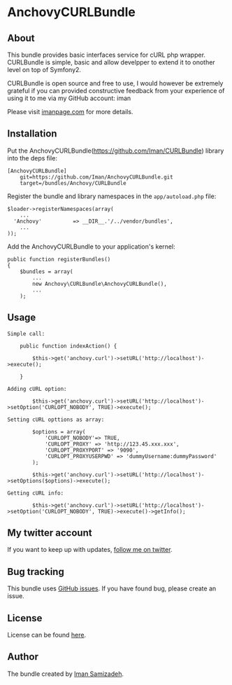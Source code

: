# AnchovyCURLBundle #

## About ##

This bundle provides basic interfaces service for cURL php wrapper. CURLBundle is simple, basic and allow develpper to extend it to onother level on top of Symfony2. 

CURLBundle is open source and free to use, I would however be extremely grateful if you can provided constructive feedback from your experience of using it to me via my GitHub account: iman

Please visit [imanpage.com](http://imanpage.com) for more details.

## Installation ##

Put the AnchovyCURLBundle(https://github.com/Iman/CURLBundle) library into the deps file:

	[AnchovyCURLBundle]
		git=https://github.com/Iman/AnchovyCURLBundle.git
		target=/bundles/Anchovy/CURLBundle
		
Register the bundle and library namespaces in the `app/autoload.php` file:

    $loader->registerNamespaces(array(
        ...
      'Anchovy'          => __DIR__.'/../vendor/bundles',
        ...
    ));

Add the AnchovyCURLBundle to your application's kernel:

    public function registerBundles()
    {
        $bundles = array(
            ...
            new Anchovy\CURLBundle\AnchovyCURLBundle(),
            ...
        );

## Usage ##		
	   
	Simple call: 
	
	    public function indexAction() {

			$this->get('anchovy.curl')->setURL('http://localhost')->execute();
			
		}

	Adding cURL option:

            $this->get('anchovy.curl')->setURL('http://localhost')->setOption('CURLOPT_NOBODY', TRUE)->execute();

	Setting cURL opttions as array:

		    $options = array(
				'CURLOPT_NOBODY'=> TRUE,
				'CURLOPT_PROXY' => 'http://123.45.xxx.xxx',
				'CURLOPT_PROXYPORT' => '9090',
				'CURLOPT_PROXYUSERPWD' => 'dummyUsername:dummyPassword'
			);
			
            $this->get('anchovy.curl')->setURL('http://localhost')->setOptions($options)->execute();

	Getting cURL info:
	
	        $this->get('anchovy.curl')->setURL('http://localhost')->setOption('CURLOPT_NOBODY', TRUE)->execute()->getInfo();

## My twitter account ##

If you want to keep up with updates, [follow me on twitter](http://twitter.com/imanpage).

## Bug tracking ## 

This bundle uses [GitHub issues](https://github.com/Iman/CURLBundle/issues).
If you have found bug, please create an issue.

## License ##

License can be found [here](https://github.com/Iman/CURLBundle/Resources/meta/LICENSE).

## Author ##

The bundle created by [Iman Samizadeh](http://imanpage.com).
